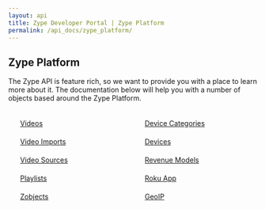 ```yaml
---
layout: api
title: Zype Developer Portal | Zype Platform
permalink: /api_docs/zype_platform/
---
```


## Zype Platform

The Zype API is feature rich, so we want to provide you with a place to learn more about it. The documentation below will help you with a number of objects based around the Zype Platform.

<div style="width: 100%; display: inline-flex;">
  <div style="width: 50%;">
    <div style="margin: 20px;">
      <span class="fa fa-file-text" style="margin-right: 4px;"></span>
      <a href="/api_docs/videos/">Videos</a>
    </div>
    <div style="margin: 20px;">
      <span class="fa fa-file-text" style="margin-right: 4px;"></span>
      <a href="/api_docs/video_imports/">Video Imports</a>
    </div>
    <div style="margin: 20px;">
      <span class="fa fa-file-text" style="margin-right: 4px;"></span>
      <a href="/api_docs/video_sources/">Video Sources</a>
    </div>
    <div style="margin: 20px;">
      <span class="fa fa-file-text" style="margin-right: 4px;"></span>
      <a href="/api_docs/playlists/">Playlists</a>
    </div>
    <div style="margin: 20px;">
      <span class="fa fa-file-text" style="margin-right: 4px;"></span>
      <a href="/api_docs/categories/">Zobjects</a>
    </div>
  </div>

  <div style="width: 50%">
    <div style="margin: 20px;">
      <span class="fa fa-file-text" style="margin-right: 4px;"></span>
      <a href="/api_docs/device_categories/">Device Categories</a>
    </div>
    <div style="margin: 20px;">
      <span class="fa fa-file-text" style="margin-right: 4px;"></span>
      <a href="/api_docs/devices/">Devices</a>
    </div>
    <div style="margin: 20px;">
      <span class="fa fa-file-text" style="margin-right: 4px;"></span>
      <a href="/api_docs/revenue_models/">Revenue Models</a>
    </div>
    <div style="margin: 20px;">
      <span class="fa fa-file-text" style="margin-right: 4px;"></span>
      <a href="/api_docs/roku_app/">Roku App</a>
    </div>
    <div style="margin: 20px;">
      <span class="fa fa-file-text" style="margin-right: 4px;"></span>
      <a href="/api_docs/geoip/">GeoIP</a>
    </div>
  </div>
</div>
